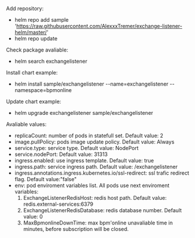Add repository:
- helm repo add sample 'https://raw.githubusercontent.com/AlexxxTremer/exchange-listener-helm/master/'
- helm repo update

Check package avaliable:
- helm search exchangelistener

Install chart example:
- helm install sample/exchangelistener --name=exchangelistener --namespace=bpmonline

Update chart example:
- helm upgrade exchangelistener sample/exchangelistener

Avaliable values:
- replicaCount: number of pods in statefull set. Default value: 2
- image.pullPolicy: pods image update policy. Default value: Always
- service.type: service type. Default value: NodePort
- service.nodePort: Default value: 31313
- ingress.enabled: use ingress template. Default value: true
- ingress.path: service ingress path. Default value: /exchangelistener
- ingress.annotations.ingress.kubernetes.io/ssl-redirect: ssl trafic redirect flag. Default value:"false"
- env: pod enviroment variables list. All pods use next enviroment variables:
  1) ExchangeListenerRedisHost: redis host path. Default value: redis.external-services:6379
  2) ExchangeListenerRedisDatabase: redis database number. Default value: 0
  3) MaxBpmonlineDownTime: max bpm'online unavaliable time in minutes, before subscription will be closed.
